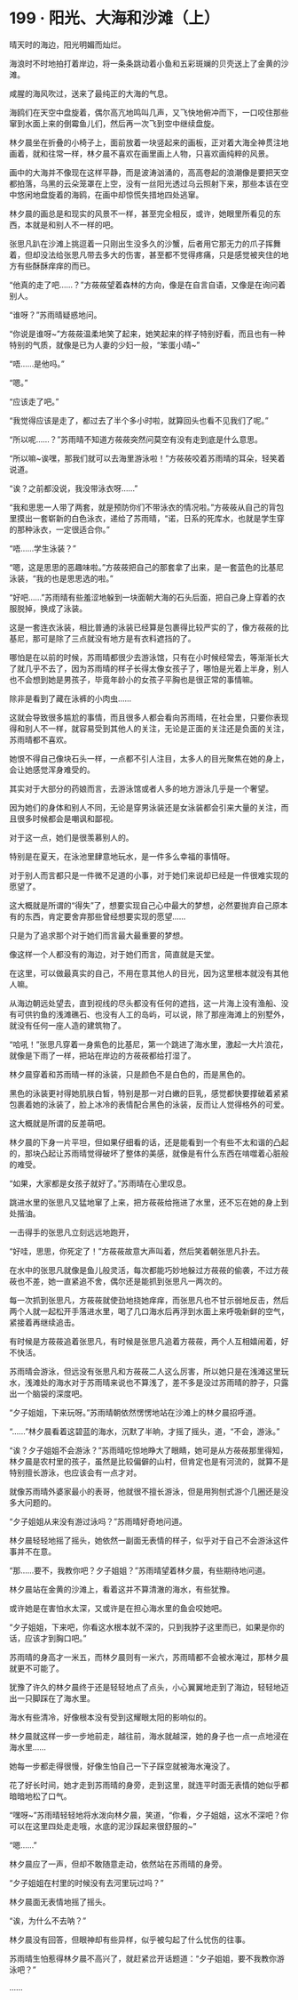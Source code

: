 # 199 · 阳光、大海和沙滩（上）

晴天时的海边，阳光明媚而灿烂。

海浪时不时地拍打着岸边，将一条条跳动着小鱼和五彩斑斓的贝壳送上了金黄的沙滩。

咸腥的海风吹过，送来了最纯正的大海的气息。

海鸥们在天空中盘旋着，偶尔高亢地鸣叫几声，又飞快地俯冲而下，一口咬住那些窜到水面上来的倒霉鱼儿们，然后再一次飞到空中继续盘旋。

林夕晨坐在折叠的小椅子上，面前放着一块竖起来的画板，正对着大海全神贯注地画着，就和往常一样，林夕晨不喜欢在画里画上人物，只喜欢画纯粹的风景。

画中的大海并不像现在这样平静，而是波涛汹涌的，高高卷起的浪潮像是要把天空都拍落，乌黑的云朵笼罩在上空，没有一丝阳光透过乌云照射下来，那些本该在空中悠闲地盘旋着的海鸥，在画中却惊慌失措地四处逃窜。

林夕晨的画总是和现实的风景不一样，甚至完全相反，或许，她眼里所看见的东西，本就是和别人不一样的吧。

张思凡趴在沙滩上挑逗着一只刚出生没多久的沙蟹，后者用它那无力的爪子挥舞着，但却没法给张思凡带去多大的伤害，甚至都不觉得疼痛，只是感觉被夹住的地方有些酥酥痒痒的而已。

“他真的走了吧……？”方莜莜望着森林的方向，像是在自言自语，又像是在询问着别人。

“谁呀？”苏雨晴疑惑地问。

“你说是谁呀~”方莜莜温柔地笑了起来，她笑起来的样子特别好看，而且也有一种特别的气质，就像是已为人妻的少妇一般，“笨蛋小晴~”

“唔……是他吗。”

“嗯。”

“应该走了吧。”

“我觉得应该是走了，都过去了半个多小时啦，就算回头也看不见我们了呢。”

“所以呢……？”苏雨晴不知道方莜莜突然问莫空有没有走到底是什么意思。

“所以嘛~诶嘿，那我们就可以去海里游泳啦！”方莜莜咬着苏雨晴的耳朵，轻笑着说道。

“诶？之前都没说，我没带泳衣呀……”

“我和思思一人带了两套，就是预防你们不带泳衣的情况啦。”方莜莜从自己的背包里摸出一套崭新的白色泳衣，递给了苏雨晴，“诺，日系的死库水，也就是学生穿的那种泳衣，一定很适合你。”

“唔……学生泳装？”

“嗯，这是思思的恶趣味啦。”方莜莜把自己的那套拿了出来，是一套蓝色的比基尼泳装，“我的也是思思选的啦。”

“好吧……”苏雨晴有些羞涩地躲到一块面朝大海的石头后面，把自己身上穿着的衣服脱掉，换成了泳装。

这是一套连衣泳装，相比普通的泳装已经算是包裹得比较严实的了，像方莜莜的比基尼，那可是除了三点就没有地方是有衣料遮挡的了。

哪怕是在以前的时候，苏雨晴都很少去游泳馆，只有在小时候经常去，等渐渐长大了就几乎不去了，因为苏雨晴的样子长得太像女孩子了，哪怕是光着上半身，别人也不会想到她是男孩子，毕竟年龄小的女孩子平胸也是很正常的事情嘛。

除非是看到了藏在泳裤的小肉虫……

这就会导致很多尴尬的事情，而且很多人都会看向苏雨晴，在社会里，只要你表现得和别人不一样，就容易受到其他人的关注，无论是正面的关注还是负面的关注，苏雨晴都不喜欢。

她恨不得自己像块石头一样，一点都不引人注目，太多人的目光聚焦在她的身上，会让她感觉浑身难受的。

其实对于大部分的药娘而言，去游泳馆或者人多的地方游泳几乎是一个奢望。

因为她们的身体和别人不同，无论是穿男泳装还是女泳装都会引来大量的关注，而且很多时候都会是嘲讽和鄙视。

对于这一点，她们是很羡慕别人的。

特别是在夏天，在泳池里肆意地玩水，是一件多么幸福的事情呀。

对于别人而言都只是一件微不足道的小事，对于她们来说却已经是一件很难实现的愿望了。

这大概就是所谓的“得失”了，想要实现自己心中最大的梦想，必然要抛弃自己原本有的东西，肯定要舍弃那些曾经想要实现的愿望……

只是为了追求那个对于她们而言最大最重要的梦想。

像这样一个人都没有的海边，对于她们而言，简直就是天堂。

在这里，可以做最真实的自己，不用在意其他人的目光，因为这里根本就没有其他人嘛。

从海边朝远处望去，直到视线的尽头都没有任何的遮挡，这一片海上没有渔船、没有可供钓鱼的浅滩礁石、也没有人工的岛屿，可以说，除了那座海滩上的别墅外，就没有任何一座人造的建筑物了。

“哈吼！”张思凡穿着一身紫色的比基尼，第一个跳进了海水里，激起一大片浪花，就像是下雨了一样，把站在岸边的方莜莜都给打湿了。

林夕晨穿着和苏雨晴一样的泳装，只是颜色不是白色的，而是黑色的。

黑色的泳装更衬得她肌肤白皙，特别是那一对白嫩的巨乳，感觉都快要撑破着紧紧包裹着她的泳装了，脸上冰冷的表情配合黑色的泳装，反而让人觉得格外的可爱。

这大概就是所谓的反差萌吧。

林夕晨的下身一片平坦，但如果仔细看的话，还是能看到一个有些不太和谐的凸起的，那块凸起让苏雨晴觉得破坏了整体的美感，就像是有什么东西在啃噬着心脏般的难受。

“如果，大家都是女孩子就好了。”苏雨晴在心里叹息。

跳进水里的张思凡又猛地窜了上来，把方莜莜给拖进了水里，还不忘在她的身上到处揩油。

一击得手的张思凡立刻远远地跑开，

“好哇，思思，你死定了！”方莜莜故意大声叫着，然后笑着朝张思凡扑去。

在水中的张思凡就像是鱼儿般灵活，每次都能巧妙地躲过方莜莜的偷袭，不过方莜莜也不差，她一直紧追不舍，偶尔还是能抓到张思凡一两次的。

每一次抓到张思凡，方莜莜就使劲地挠她痒痒，而张思凡也不甘示弱地反击，然后两个人就一起松开手落进水里，喝了几口海水后再浮到水面上来呼吸新鲜的空气，紧接着再继续追击。

有时候是方莜莜追着张思凡，有时候是张思凡追着方莜莜，两个人互相嬉闹着，好不快活。

苏雨晴会游泳，但远没有张思凡和方莜莜二人这么厉害，所以她只是在浅滩这里玩水，浅滩处的海水对于苏雨晴来说也不算浅了，差不多是没过苏雨晴的脖子，只露出一个脑袋的深度吧。

“夕子姐姐，下来玩呀。”苏雨晴朝依然愣愣地站在沙滩上的林夕晨招呼道。

“……”林夕晨看着这碧蓝的海水，沉默了半晌，才摇了摇头，道，“不会，游泳。”

“诶？夕子姐姐不会游泳？”苏雨晴吃惊地睁大了眼睛，她可是从方莜莜那里得知，林夕晨是农村里的孩子，虽然是比较偏僻的山村，但肯定也是有河流的，就算不是特别擅长游泳，也应该会有一点才对。

就像苏雨晴外婆家最小的表哥，他就很不擅长游泳，但是用狗刨式游个几圈还是没多大问题的。

“夕子姐姐从来没有游过泳吗？”苏雨晴好奇地问道。

林夕晨轻轻地摇了摇头，她依然一副面无表情的样子，似乎对于自己不会游泳这件事并不在意。

“那……要不，我教你吧？夕子姐姐？”苏雨晴望着林夕晨，有些期待地问道。

林夕晨站在金黄的沙滩上，看着这并不算清澈的海水，有些犹豫。

或许她是在害怕水太深，又或许是在担心海水里的鱼会咬她吧。

“夕子姐姐，下来吧，你看这水根本就不深的，只到我脖子这里而已，如果是你的话，应该才到胸口吧。”

苏雨晴的身高才一米五，而林夕晨则有一米六，苏雨晴都不会被水淹过，那林夕晨就更不可能了。

犹豫了许久的林夕晨终于还是轻轻地点了点头，小心翼翼地走到了海边，轻轻地迈出一只脚踩在了海水里。

海水有些清冷，好像根本没有受到这耀眼太阳的影响似的。

林夕晨就这样一步一步地前走，越往前，海水就越深，她的身子也一点一点地浸在海水里……

她每一步都走得很慢，好像生怕自己一下子踩空就被海水淹没了。

花了好长时间，她才走到苏雨晴的身旁，走到这里，就连平时面无表情的她似乎都暗暗地松了口气。

“嘿呀~”苏雨晴轻轻地将水泼向林夕晨，笑道，“你看，夕子姐姐，这水不深吧？你可以在这里四处走走哦，水底的泥沙踩起来很舒服的~”

“嗯……”

林夕晨应了一声，但却不敢随意走动，依然站在苏雨晴的身旁。

“夕子姐姐在村里的时候没有去河里玩过吗？”

林夕晨面无表情地摇了摇头。

“诶，为什么不去呐？”

林夕晨没有回答，但眼神却有些异样，似乎被勾起了什么忧伤的往事。

苏雨晴生怕惹得林夕晨不高兴了，就赶紧岔开话题道：“夕子姐姐，要不我教你游泳吧？”

……
